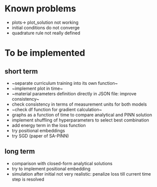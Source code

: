 # Known problems
- plots-> plot_solution not working
- initial conditions do not converge
- quadrature rule not really defined
# To be implemented
## short term
- ~separate curriculum training into its own function~
- ~implement plot in time~
- ~material parameters definition directly in JSON file: improve consistency~
- check consistency in terms of measurement units for both models
- ~check df function for gradient calculation~
- graphs as a function of time to compare analytical and PINN solution
- implement shuffling of hyperparameters to select best combination
- add energy term in the loss function
- try positional embeddings
- try SGD (paper of SA-PINN)
## long term
- comparison with closed-form analytical solutions
- try to implement positional embedding
- simulation after initial not very realistic: penalize loss till current time step is resolved
